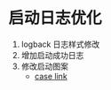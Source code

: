 # 启动日志优化
1. logback 日志样式修改
2. 增加启动成功日志
3. 修改启动图案
   - [case link](http://patorjk.com/software/taag/#p=display&h=1&v=1&f=Standard&t=java-wiki-one)